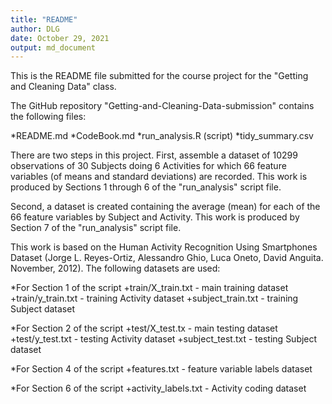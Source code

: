 ```yaml
---
title: "README"
author: DLG
date: October 29, 2021
output: md_document
---
```



This is the README file submitted for the course project
for the "Getting and Cleaning Data" class.


The GitHub repository "Getting-and-Cleaning-Data-submission" contains the following files:

*README.md
*CodeBook.md
*run_analysis.R (script)
*tidy_summary.csv 


There are two steps in this project. First, assemble a dataset of 10299
observations of 30 Subjects doing 6 Activities for which 66 feature
variables (of means and standard deviations) are recorded. This work is
produced by Sections 1 through 6 of the "run_analysis" script file. 

Second, a dataset is created containing the average (mean) for each of
the 66 feature variables by Subject and Activity. This work is
produced by Section 7 of the "run_analysis" script file.


This work is based on the Human Activity Recognition Using Smartphones
Dataset (Jorge L. Reyes-Ortiz, Alessandro Ghio, Luca Oneto, David
Anguita. November, 2012). The following datasets are used:

  *For Section 1 of the script 
    +train/X_train.txt - main training dataset
    +train/y_train.txt -  training Activity dataset 
    +subject_train.txt - training Subject dataset
  
  *For Section 2 of the script 
    +test/X_test.tx -  main testing dataset
    +test/y_test.txt -  testing Activity dataset
    +subject_test.txt - testing Subject dataset

  *For Section 4 of the script
    +features.txt - feature variable labels dataset

  *For Section 6 of the script
    +activity_labels.txt - Activity coding dataset